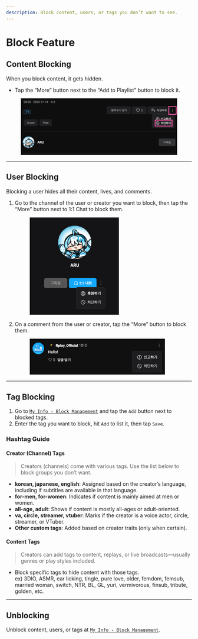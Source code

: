 ```yaml
---
description: Block content, users, or tags you don’t want to see.
---
```


# Block Feature

## Content Blocking

When you block content, it gets hidden.

* Tap the “More” button next to the “Add to Playlist” button to block it.

<figure><img src="../../.gitbook/assets/image (122).png" alt=""><figcaption></figcaption></figure>

***

## User Blocking

Blocking a user hides all their content, lives, and comments.

1. Go to the channel of the user or creator you want to block, then tap the “More” button next to 1:1 Chat to block them.  
   <figure><img src="../../.gitbook/assets/image (12).png" alt="" width="242"><figcaption></figcaption></figure>

2. On a comment from the user or creator, tap the “More” button to block them.  
   <figure><img src="../../.gitbook/assets/image (13).png" alt="" width="367"><figcaption></figcaption></figure>

***

## Tag Blocking

1. Go to [`My Info - Block Management`](https://rplay.live/myinfo/?toWhere=block-manage) and tap the `Add` button next to blocked tags.
2. Enter the tag you want to block, hit `Add` to list it, then tap `Save`.

### Hashtag Guide

#### Creator (Channel) Tags

> Creators (channels) come with various tags. Use the list below to block groups you don’t want.

* **korean, japanese, english**: Assigned based on the creator’s language, including if subtitles are available in that language.
* **for-men, for-women**: Indicates if content is mainly aimed at men or women.
* **all-age, adult**: Shows if content is mostly all-ages or adult-oriented.
* **va, circle, streamer, vtuber**: Marks if the creator is a voice actor, circle, streamer, or VTuber.
* **Other custom tags**: Added based on creator traits (only when certain).

#### Content Tags

> Creators can add tags to content, replays, or live broadcasts—usually genres or play styles included.

* Block specific tags to hide content with those tags.  
  ex) 3DIO, ASMR, ear licking, tingle, pure love, older, femdom, femsub, married woman, switch, NTR, BL, GL, yuri, vermivorous, finsub, tribute, golden, etc.

***

## Unblocking

Unblock content, users, or tags at [`My Info - Block Management`](https://rplay.live/myinfo/?toWhere=block-manage).
